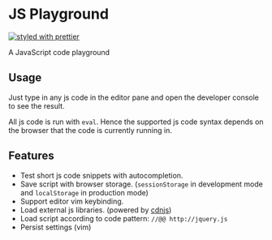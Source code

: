 # JS Playground

[![styled with prettier](https://img.shields.io/badge/styled_with-prettier-ff69b4.svg)](https://github.com/prettier/prettier)

A JavaScript code playground

## Usage

Just type in any js code in the editor pane and open the developer console to see
the result.

All js code is run with `eval`. Hence the supported js code syntax depends on the
browser that the code is currently running in.

## Features

- Test short js code snippets with autocompletion.
- Save script with browser storage. (`sessionStorage` in development mode and `localStorage` in production mode)
- Support editor vim keybinding.
- Load external js libraries. (powered by [cdnjs](https://cdnjs.com/))
- Load script according to code pattern: `//@@ http://jquery.js`
- Persist settings (vim)
